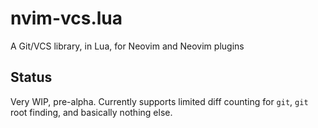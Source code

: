 # nvim-vcs.lua
A Git/VCS library, in Lua, for Neovim and Neovim plugins

## Status
Very WIP, pre-alpha. Currently supports limited diff counting for `git`, `git` root finding, and
basically nothing else.
